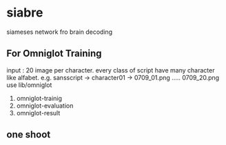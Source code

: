 # siabre
siameses network fro brain decoding

## For Omniglot Training
input : 20 image per character. every class of script have many character like alfabet. e.g.
sansscript -> character01 -> 0709_01.png ..... 0709_20.png
use lib/omniglot
1. omniglot-trainig
2. omniglot-evaluation
3. omniglot-result

## one shoot